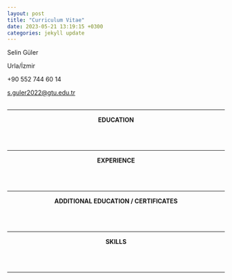 ```yaml
---
layout: post
title: "Curriculum Vitae"
date: 2023-05-21 13:19:15 +0300
categories: jekyll update
---
```


Selin Güler

Urla/İzmir

+90 552 744 60 14

s.guler2022@gtu.edu.tr
<br><br>

<!-- Add the excerpt separator to your post content -->
---


<p><center><strong>EDUCATION</strong></center></p>
<br><br>

<!-- Add the excerpt separator to your post content -->
---


<p><center><strong>EXPERIENCE</strong></center></p>
<br><br>

<!-- Add the excerpt separator to your post content -->
---


<p><center><strong>ADDITIONAL EDUCATION / CERTIFICATES</strong></center></p>
<br><br>

<!-- Add the excerpt separator to your post content -->
---


<p><center><strong>SKILLS</strong></center></p>
<br><br>

<!-- Add the excerpt separator to your post content -->
---